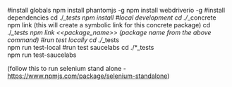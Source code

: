 #install globals
	npm install phantomjs -g
	npm install webdriverio -g
#install dependencies
    cd ./*_tests
	npm install
#local development
    cd ./*_concrete
    npm link (this will create a symbolic link for this concrete package)
    cd ./*_tests
    npm link <<package_name>> (package name from the above command)
#run test locally
    cd ./*_tests    
	npm run test-local 
#run test saucelabs
    cd ./*_tests   
    npm run test-saucelabs   

(follow this to run selenium stand alone - https://www.npmjs.com/package/selenium-standalone)